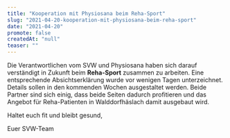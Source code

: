 ```yaml
---
title: "Kooperation mit Physiosana beim Reha-Sport"
slug: "2021-04-20-kooperation-mit-physiosana-beim-reha-sport"
date: "2021-04-20"
promote: false
createdAt: "null"
teaser: ""
---
```

Die Verantwortlichen vom SVW und Physiosana haben sich darauf verständigt in Zukunft beim **Reha-Sport** zusammen zu arbeiten. Eine entsprechende Absichtserklärung wurde vor wenigen Tagen unterzeichnet. Details sollen in den kommenden Wochen ausgestaltet werden. Beide Partner sind sich einig, dass beide Seiten dadurch profitieren und das Angebot für Reha-Patienten in Walddorfhäslach damit ausgebaut wird.


Haltet euch fit und bleibt gesund,


Euer SVW-Team
